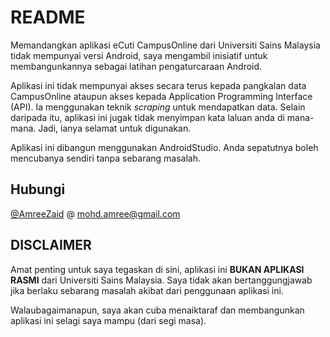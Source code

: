 # README

Memandangkan aplikasi eCuti CampusOnline dari Universiti Sains Malaysia tidak mempunyai versi Android, saya mengambil inisiatif untuk membangunkannya sebagai latihan pengaturcaraan Android.

Aplikasi ini tidak mempunyai akses secara terus kepada pangkalan data CampusOnline ataupun akses kepada Application Programming Interface (API). Ia menggunakan teknik *scraping* untuk mendapatkan data. Selain daripada itu, aplikasi ini jugak tidak menyimpan kata laluan anda di mana-mana. Jadi, ianya selamat untuk digunakan.

Aplikasi ini dibangun menggunakan AndroidStudio. Anda sepatutnya boleh mencubanya sendiri tanpa sebarang masalah.

## Hubungi

[@AmreeZaid](https://twitter.com/AmreeZaid) @ mohd.amree@gmail.com

## DISCLAIMER

Amat penting untuk saya tegaskan di sini, aplikasi ini **BUKAN APLIKASI RASMI** dari Universiti Sains Malaysia. Saya tidak akan bertanggungjawab jika berlaku sebarang masalah akibat dari penggunaan aplikasi ini.

Walaubagaimanapun, saya akan cuba menaiktaraf dan membangunkan aplikasi ini selagi saya mampu (dari segi masa).

